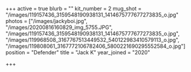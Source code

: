 +++
active = true
blurb = ""
kit_number = 2
mug_shot = "/images/119157436_3159548190938131_1414675777677273835_o.jpg"
photos = ["/images/jackyboi.jpg", "/images/20200816160829_img_5755.JPG", "/images/119157436_3159548190938131_1414675777677273835_o.jpg", "/images/119968508_3167767513449532_540122983410579113_o.jpg", "/images/119808061_3167772106782406_5800221690295552584_o.jpg"]
position = "Defender"
title = "Jack K"
year_joined = "2020"

+++
